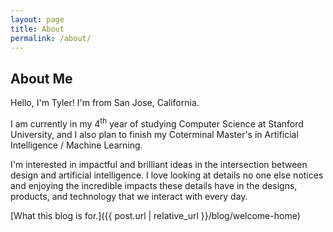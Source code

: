 ```yaml
---
layout: page
title: About
permalink: /about/
---
```

## About Me

Hello, I'm Tyler! I'm from San Jose, California.

I am currently in my 4<sup>th</sup> year of studying Computer Science at Stanford University, and I also plan to finish my Coterminal Master's in Artificial Intelligence / Machine Learning.

I'm interested in impactful and brilliant ideas in the intersection between design and artificial intelligence. I love looking at details no one else notices and enjoying the incredible impacts these details have in the designs, products, and technology that we interact with every day.

[What this blog is for.]({{ post.url | relative_url }}/blog/welcome-home)
